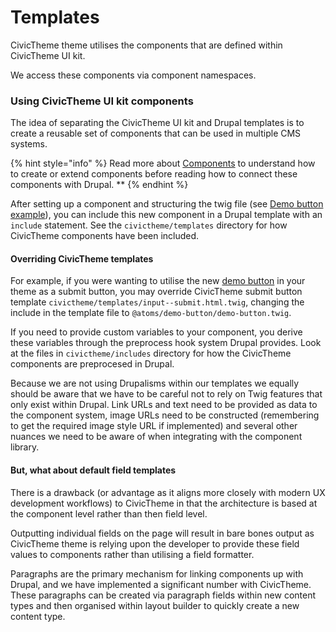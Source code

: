 # Templates

CivicTheme theme utilises the components that are defined within CivicTheme UI kit.

We access these components via component namespaces.

### Using CivicTheme UI kit components

The idea of separating the CivicTheme UI kit and Drupal templates is to create a reusable set of components that can be used in multiple CMS systems.

{% hint style="info" %}
Read more about [Components](../ui-kit/extending-components/) to understand how to create or extend components before reading how to connect these components with Drupal. \*\*
{% endhint %}

After setting up a component and structuring the twig file (see [Demo button example](https://github.com/salsadigitalauorg/civictheme\_source/tree/develop/web/themes/contrib/civictheme/civictheme\_starter\_kit/components/01-atoms/demo-button)), you can include this new component in a Drupal template with an `include` statement. See the `civictheme/templates` directory for how CivicTheme components have been included.

#### Overriding CivicTheme templates

For example, if you were wanting to utilise the new [demo button](https://github.com/salsadigitalauorg/civictheme\_source/tree/develop/web/themes/contrib/civictheme/civictheme\_starter\_kit/components/01-atoms/demo-button) in your theme as a submit button, you may override CivicTheme submit button template `civictheme/templates/input--submit.html.twig`, changing the include in the template file to `@atoms/demo-button/demo-button.twig`.

If you need to provide custom variables to your component, you derive these variables through the preprocess hook system Drupal provides. Look at the files in `civictheme/includes` directory for how the CivicTheme components are preprocesed in Drupal.

Because we are not using Drupalisms within our templates we equally should be aware that we have to be careful not to rely on Twig features that only exist within Drupal. Link URLs and text need to be provided as data to the component system, image URLs need to be constructed (remembering to get the required image style URL if implemented) and several other nuances we need to be aware of when integrating with the component library.

#### But, what about default field templates

There is a drawback (or advantage as it aligns more closely with modern UX development workflows) to CivicTheme in that the architecture is based at the component level rather than then field level.

Outputting individual fields on the page will result in bare bones output as CivicTheme theme is relying upon the developer to provide these field values to components rather than utilising a field formatter.

Paragraphs are the primary mechanism for linking components up with Drupal, and we have implemented a significant number with CivicTheme. These paragraphs can be created via paragraph fields within new content types and then organised within layout builder to quickly create a new content type.
